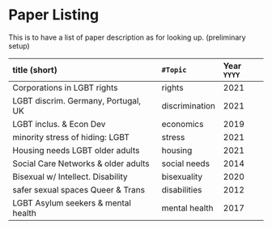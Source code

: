 
# Paper Listing

This is to have a list of paper description as for looking up. (preliminary setup)

| title (short)                       | `#Topic`       | Year `YYYY` |
| :---------------------------------- | :------------- | :---------- |
| Corporations in LGBT rights         | rights         | 2021        |
| LGBT discrim. Germany, Portugal, UK | discrimination | 2021        |
| LGBT inclus. & Econ Dev             | economics      | 2019        |
| minority stress of hiding: LGBT     |  stress        | 2021        |
| Housing needs LGBT older adults     | housing        | 2021        |
| Social Care Networks & older adults | social needs   | 2014        |
| Bisexual w/ Intellect. Disability   | bisexuality    | 2020        | 
| safer sexual spaces Queer & Trans   | disabilities   | 2012        |
| LGBT Asylum seekers & mental health | mental health  | 2017        |

